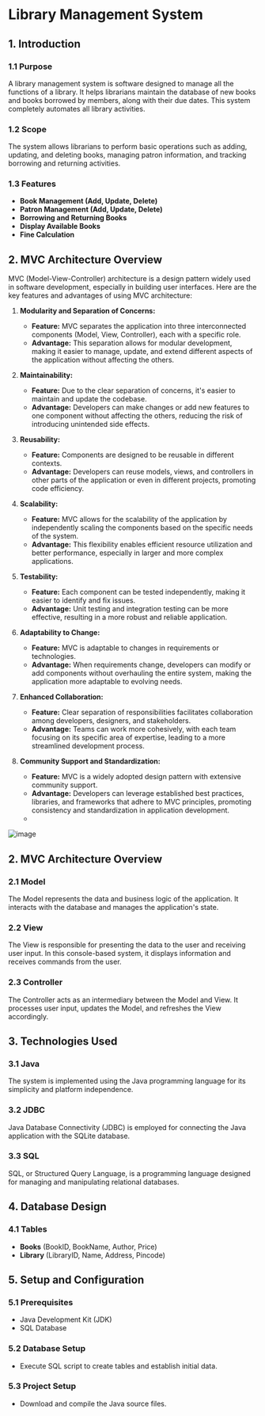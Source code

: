 
# Library Management System

## 1. Introduction

### 1.1 Purpose
A library management system is software designed to manage all the functions of a library. It helps librarians maintain the database of new books and books borrowed by members, along with their due dates. This system completely automates all library activities.

### 1.2 Scope
The system allows librarians to perform basic operations such as adding, updating, and deleting books, managing patron information, and tracking borrowing and returning activities.

### 1.3 Features
- **Book Management (Add, Update, Delete)**
- **Patron Management (Add, Update, Delete)**
- **Borrowing and Returning Books**
- **Display Available Books**
- **Fine Calculation**

## 2. MVC Architecture Overview

MVC (Model-View-Controller) architecture is a design pattern widely used in software development, especially in building user interfaces. Here are the key features and advantages of using MVC architecture:

1. **Modularity and Separation of Concerns:**
   - **Feature:** MVC separates the application into three interconnected components (Model, View, Controller), each with a specific role.
   - **Advantage:** This separation allows for modular development, making it easier to manage, update, and extend different aspects of the application without affecting the others.

2. **Maintainability:**
   - **Feature:** Due to the clear separation of concerns, it's easier to maintain and update the codebase.
   - **Advantage:** Developers can make changes or add new features to one component without affecting the others, reducing the risk of introducing unintended side effects.

3. **Reusability:**
   - **Feature:** Components are designed to be reusable in different contexts.
   - **Advantage:** Developers can reuse models, views, and controllers in other parts of the application or even in different projects, promoting code efficiency.

4. **Scalability:**
   - **Feature:** MVC allows for the scalability of the application by independently scaling the components based on the specific needs of the system.
   - **Advantage:** This flexibility enables efficient resource utilization and better performance, especially in larger and more complex applications.

5. **Testability:**
   - **Feature:** Each component can be tested independently, making it easier to identify and fix issues.
   - **Advantage:** Unit testing and integration testing can be more effective, resulting in a more robust and reliable application.

6. **Adaptability to Change:**
   - **Feature:** MVC is adaptable to changes in requirements or technologies.
   - **Advantage:** When requirements change, developers can modify or add components without overhauling the entire system, making the application more adaptable to evolving needs.

7. **Enhanced Collaboration:**
   - **Feature:** Clear separation of responsibilities facilitates collaboration among developers, designers, and stakeholders.
   - **Advantage:** Teams can work more cohesively, with each team focusing on its specific area of expertise, leading to a more streamlined development process.

8. **Community Support and Standardization:**
   - **Feature:** MVC is a widely adopted design pattern with extensive community support.
   - **Advantage:** Developers can leverage established best practices, libraries, and frameworks that adhere to MVC principles, promoting consistency and standardization in application development.
   - 
![image](https://github.com/Shabanakhan-2412/Library-Management-System/assets/162796897/dffd2513-9315-4af0-a928-53429bb995e5)


## 2. MVC Architecture Overview

### 2.1 Model
The Model represents the data and business logic of the application. It interacts with the database and manages the application's state.

### 2.2 View
The View is responsible for presenting the data to the user and receiving user input. In this console-based system, it displays information and receives commands from the user.

### 2.3 Controller
The Controller acts as an intermediary between the Model and View. It processes user input, updates the Model, and refreshes the View accordingly.

## 3. Technologies Used

### 3.1 Java
The system is implemented using the Java programming language for its simplicity and platform independence.

### 3.2 JDBC
Java Database Connectivity (JDBC) is employed for connecting the Java application with the SQLite database.

### 3.3 SQL
SQL, or Structured Query Language, is a programming language designed for managing and manipulating relational databases.

## 4. Database Design

### 4.1 Tables
- **Books** (BookID, BookName, Author, Price)
- **Library** (LibraryID, Name, Address, Pincode)

## 5. Setup and Configuration

### 5.1 Prerequisites
- Java Development Kit (JDK)
- SQL Database

### 5.2 Database Setup
- Execute SQL script to create tables and establish initial data.

### 5.3 Project Setup
- Download and compile the Java source files.

  


